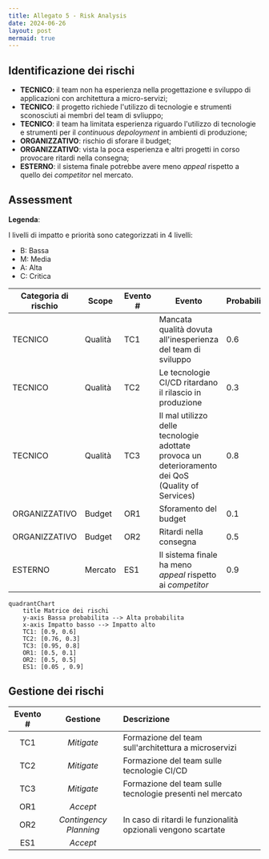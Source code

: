 ```yaml
---
title: Allegato 5 - Risk Analysis
date: 2024-06-26
layout: post
mermaid: true
---
```


## Identificazione dei rischi

- **TECNICO**: il team non ha esperienza nella progettazione e sviluppo di applicazioni con architettura a micro-servizi;
- **TECNICO**: il progetto richiede l'utilizzo di tecnologie e strumenti sconosciuti ai membri del team di svliuppo;
- **TECNICO**: il team ha limitata esperienza riguardo l'utilizzo di tecnologie e strumenti per il _continuous depoloyment_ in ambienti di produzione;
- **ORGANIZZATIVO**: rischio di sforare il budget;
- **ORGANIZZATIVO**: vista la poca esperienza e altri progetti in corso provocare ritardi nella consegna;
- **ESTERNO**: il sistema finale potrebbe avere meno _appeal_ rispetto a quello dei _competitor_ nel mercato.

## Assessment

**Legenda**:

I livelli di impatto e priorità sono categorizzati in 4 livelli:

- B: Bassa
- M: Media
- A: Alta
- C: Critica

| Categoria di rischio | Scope | Evento # | Evento | Probabilità | Impatto | Priorità |
|---|---|---|---|---|---|----|
| TECNICO | Qualità | TC1 | Mancata qualità dovuta all'inesperienza del team di sviluppo | 0.6 | C | A |
| TECNICO | Qualità | TC2 | Le tecnologie CI/CD ritardano il rilascio in produzione | 0.3 | A | A |
| TECNICO | Qualità | TC3 | Il mal utilizzo delle tecnologie adottate provoca un deterioramento dei QoS (Quality of Services) | 0.8 | C | C |
| ORGANIZZATIVO | Budget | OR1 | Sforamento del budget | 0.1 | M | B |
| ORGANIZZATIVO | Budget | OR2 | Ritardi nella consegna | 0.5 | M | M |
| ESTERNO | Mercato | ES1 | Il sistema finale ha meno _appeal_ rispetto ai _competitor_ | 0.9 | B | B |

```mermaid
quadrantChart
    title Matrice dei rischi
    y-axis Bassa probabilita --> Alta probabilita
    x-axis Impatto basso --> Impatto alto
    TC1: [0.9, 0.6]
    TC2: [0.76, 0.3]
    TC3: [0.95, 0.8]
    OR1: [0.5, 0.1]
    OR2: [0.5, 0.5]
    ES1: [0.05 , 0.9]
```

## Gestione dei rischi

| Evento # | Gestione | Descrizione |
|:----:|:---:|:---|
| TC1 | _Mitigate_ | Formazione del team sull'architettura a microservizi |
| TC2 | _Mitigate_ | Formazione del team sulle tecnologie CI/CD |
| TC3 | _Mitigate_   | Formazione del team sulle tecnologie presenti nel mercato |
| OR1 | _Accept_ | |
| OR2 | _Contingency Planning_ | In caso di ritardi le funzionalità opzionali vengono scartate |
| ES1 | _Accept_ | |

